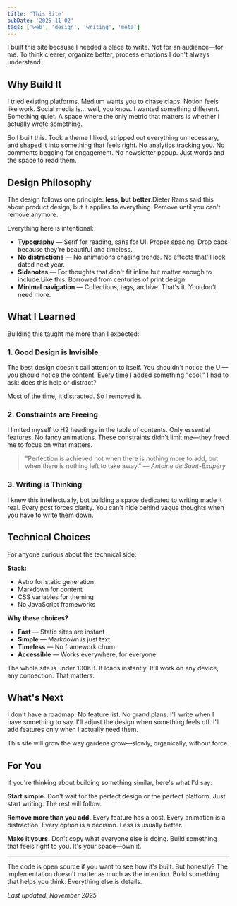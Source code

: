 ```yaml
---
title: 'This Site'
pubDate: '2025-11-02'
tags: ['web', 'design', 'writing', 'meta']
---
```


I built this site because I needed a place to write. Not for an audience—for me. To think clearer, organize better, process emotions I don't always understand.

## Why Build It

I tried existing platforms. Medium wants you to chase claps. Notion feels like work. Social media is... well, you know. I wanted something different. Something quiet. A space where the only metric that matters is whether I actually wrote something.

So I built this. Took a theme I liked, stripped out everything unnecessary, and shaped it into something that feels right. No analytics tracking you. No comments begging for engagement. No newsletter popup. Just words and the space to read them.

## Design Philosophy

The design follows one principle: **less, but better**.<span class="sidenote">Dieter Rams said this about product design, but it applies to everything. Remove until you can't remove anymore.</span>

Everything here is intentional:
- **Typography** — Serif for reading, sans for UI. Proper spacing. Drop caps because they're beautiful and timeless.
- **No distractions** — No animations chasing trends. No effects that'll look dated next year.
- **Sidenotes** — For thoughts that don't fit inline but matter enough to include.<span class="marginnote">Like this. Borrowed from centuries of print design.</span>
- **Minimal navigation** — Collections, tags, archive. That's it. You don't need more.

## What I Learned

Building this taught me more than I expected:

### 1. Good Design is Invisible

The best design doesn't call attention to itself. You shouldn't notice the UI—you should notice the content. Every time I added something "cool," I had to ask: does this help or distract?

Most of the time, it distracted. So I removed it.

### 2. Constraints are Freeing

I limited myself to H2 headings in the table of contents. Only essential features. No fancy animations. These constraints didn't limit me—they freed me to focus on what matters.

> "Perfection is achieved not when there is nothing more to add, but when there is nothing left to take away."
> — <cite>Antoine de Saint-Exupéry</cite>

### 3. Writing is Thinking

I knew this intellectually, but building a space dedicated to writing made it real. Every post forces clarity. You can't hide behind vague thoughts when you have to write them down.

## Technical Choices

For anyone curious about the technical side:

**Stack:**
- Astro for static generation
- Markdown for content
- CSS variables for theming
- No JavaScript frameworks

**Why these choices?**
- **Fast** — Static sites are instant
- **Simple** — Markdown is just text
- **Timeless** — No framework churn
- **Accessible** — Works everywhere, for everyone

The whole site is under 100KB. It loads instantly. It'll work on any device, any connection. That matters.

## What's Next

I don't have a roadmap. No feature list. No grand plans. I'll write when I have something to say. I'll adjust the design when something feels off. I'll add features only when I actually need them.

This site will grow the way gardens grow—slowly, organically, without force.

## For You

If you're thinking about building something similar, here's what I'd say:

**Start simple.** Don't wait for the perfect design or the perfect platform. Just start writing. The rest will follow.

**Remove more than you add.** Every feature has a cost. Every animation is a distraction. Every option is a decision. Less is usually better.

**Make it yours.** Don't copy what everyone else is doing. Build something that feels right to you. It's your space—own it.

---

The code is open source if you want to see how it's built. But honestly? The implementation doesn't matter as much as the intention. Build something that helps you think. Everything else is details.

*Last updated: November 2025*
